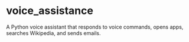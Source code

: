 # voice_assistance
 A Python voice assistant that responds to voice commands, opens apps, searches Wikipedia, and sends emails.
